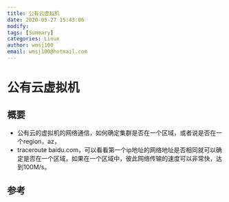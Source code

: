 ```yaml
---
title: 公有云虚拟机
date: 2020-05-27 15:43:06
modify: 
tags: [Summary]
categories: Linux
author: wmsj100
email: wmsj100@hotmail.com
---
```


# 公有云虚拟机

## 概要

- 公有云的虚拟机的网络通信，如何确定集群是否在一个区域，或者说是否在一个region，az，
- traceroute baidu.com，可以看看第一个ip地址的网络地址是否相同就可以确定是否在一个区域，如果在一个区域中，彼此网络传输的速度可以非常快，达到100M/s。

## 参考

